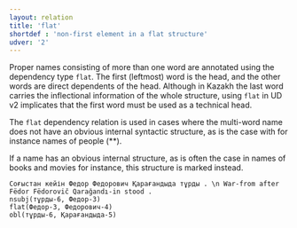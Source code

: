 ```yaml
---
layout: relation
title: 'flat'
shortdef : 'non-first element in a flat structure'
udver: '2'
---
```


Proper names consisting of more than one word are annotated using the dependency type `flat`. The first (leftmost) word is the head, and the other words are direct dependents of the head.
Although in Kazakh the last word carries the inflectional information of the whole structure, using `flat` in UD v2 implicates that the first word must be used as a technical head.

The `flat` dependency relation is used in cases where the multi-word name does not have an obvious internal syntactic structure, as is the case with for instance names of people (**).

If a name has an obvious internal structure, as is often the case in names of books and movies for instance, this structure is marked instead.

~~~ sdparse
Соғыстан кейін Федор Федорович Қарағандыда тұрды . \n War-from after Fëdor Fëdorovič Qarağandı-in stood .
nsubj(тұрды-6, Федор-3)
flat(Федор-3, Федорович-4)
obl(тұрды-6, Қарағандыда-5)
~~~

<!-- Interlanguage links updated Po 11. listopadu 2024, 20:10:55 CET -->
